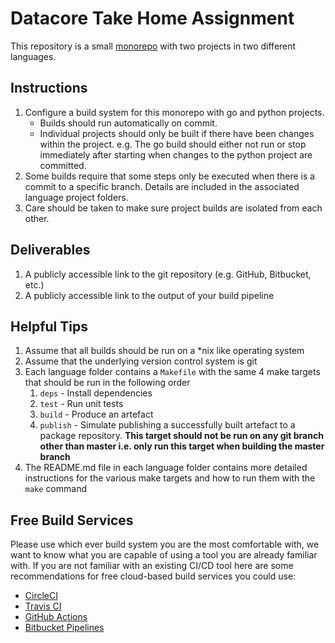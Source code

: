 # Datacore Take Home Assignment

This repository is a small [monorepo](https://en.wikipedia.org/wiki/Monorepo) with two projects in two different languages.

## Instructions

1. Configure a build system for this monorepo with go and python projects.
    * Builds should run automatically on commit.
    * Individual projects should only be built if there have been changes within the project. e.g. The go build should either not run or stop immediately after starting when changes to the python project are committed.
2. Some builds require that some steps only be executed when there is a commit to a specific branch. Details are included in the associated language project folders.
3. Care should be taken to make sure project builds are isolated from each other.

## Deliverables

1. A publicly accessible link to the git repository (e.g. GitHub, Bitbucket, etc.)
2. A publicly accessible link to the output of your build pipeline

## Helpful Tips

1. Assume that all builds should be run on a *nix like operating system
2. Assume that the underlying version control system is git
3. Each language folder contains a `Makefile` with the same 4 make targets that should be run in the following order
    1. `deps` - Install dependencies
    2. `test` - Run unit tests
    3. `build` - Produce an artefact
    4. `publish` - Simulate publishing a successfully built artefact to a package repository. **This target should not be run on any git branch other than master i.e. only run this target when building the master branch**
4. The README.md file in each language folder contains more detailed instructions for the various make targets and how to run them with the `make` command

## Free Build Services

Please use which ever build system you are the most comfortable with, we want to know what you are capable of using a tool you are already familiar with. If you are not familiar with an existing CI/CD tool here are some recommendations for free cloud-based build services you could use:

* [CircleCI](https://circleci.com/)
* [Travis CI](https://www.travis-ci.com/)
* [GitHub Actions](https://github.com/features/actions)
* [Bitbucket Pipelines](https://bitbucket.org/product/features/pipelines)
